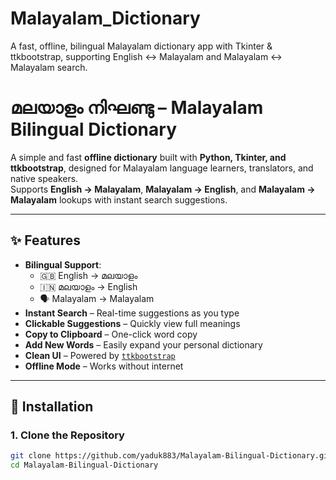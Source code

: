 # Malayalam_Dictionary
A fast, offline, bilingual Malayalam dictionary app with Tkinter &amp; ttkbootstrap, supporting English ↔ Malayalam and Malayalam ↔ Malayalam search.

#  മലയാളം നിഘണ്ടു – Malayalam Bilingual Dictionary

A simple and fast **offline dictionary** built with **Python, Tkinter, and ttkbootstrap**, designed for Malayalam language learners, translators, and native speakers.  
Supports **English → Malayalam**, **Malayalam → English**, and **Malayalam → Malayalam** lookups with instant search suggestions.

---

## ✨ Features
- **Bilingual Support**: 
  - 🇬🇧 English → മലയാളം
  - 🇮🇳 മലയാളം → English
  - 🗣 Malayalam → Malayalam
- **Instant Search** – Real-time suggestions as you type
- **Clickable Suggestions** – Quickly view full meanings
- **Copy to Clipboard** – One-click word copy
- **Add New Words** – Easily expand your personal dictionary
- **Clean UI** – Powered by [`ttkbootstrap`](https://github.com/israel-dryer/ttkbootstrap)
- **Offline Mode** – Works without internet

---

## 📂 Installation
### 1. Clone the Repository
```bash
git clone https://github.com/yaduk883/Malayalam-Bilingual-Dictionary.git
cd Malayalam-Bilingual-Dictionary
